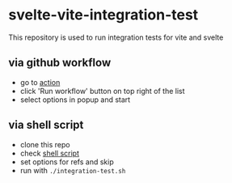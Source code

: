 # svelte-vite-integration-test

This repository is used to run integration tests for vite and svelte

## via github workflow

* go to [action](../../actions/workflows/integration-test.yml)
* click 'Run workflow' button on top right of the list
* select options in popup and start

## via shell script
* clone this repo
* check [shell script](./integration-test.sh)
* set options for refs and skip
* run with `./integration-test.sh`


